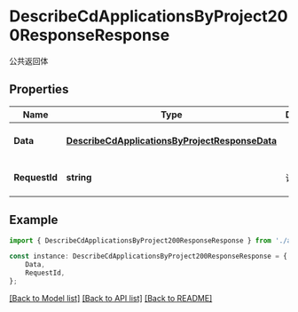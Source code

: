 # DescribeCdApplicationsByProject200ResponseResponse

公共返回体

## Properties

Name | Type | Description | Notes
------------ | ------------- | ------------- | -------------
**Data** | [**DescribeCdApplicationsByProjectResponseData**](DescribeCdApplicationsByProjectResponseData.md) |  | [optional] [default to undefined]
**RequestId** | **string** | 请求id | [optional] [default to 'xxxxx']

## Example

```typescript
import { DescribeCdApplicationsByProject200ResponseResponse } from './api';

const instance: DescribeCdApplicationsByProject200ResponseResponse = {
    Data,
    RequestId,
};
```

[[Back to Model list]](../README.md#documentation-for-models) [[Back to API list]](../README.md#documentation-for-api-endpoints) [[Back to README]](../README.md)
